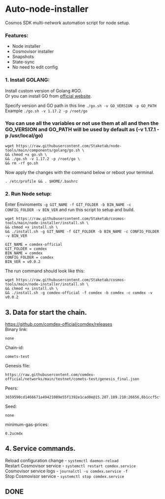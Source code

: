 # Auto-node-installer
Cosmos SDK multi-network automation script for node setup.  
### Features:  
- Node installer
- Cosmovisor installer
- Snapshots
- State-sync
- No need to edit config

### 1. Install GOLANG:
Install custom version of Golang #GO.  
Or you can install GO from [official website](https://golang.org/doc/install).  

Specify version and GO path in this line `./go.sh -v GO_VERSION -p GO_PATH`  
Example `./go.sh -v 1.17.2 -p /root/go`  

### You can use all the variables or not use them at all and then the GO_VERSION and GO_PATH will be used by default as (-v 1.17.1 -p /usr/local/go)  

```
wget https://raw.githubusercontent.com/Staketab/node-tools/main/components/golang/go.sh \
&& chmod +x go.sh \
&& ./go.sh -v 1.17.2 -p /root/go \
&& rm -rf go.sh
```
Now apply the changes with the command below or reboot your terminal.  
```
. /etc/profile && . $HOME/.bashrc
```

### 2. Run Node setup:
Enter Enviroments `-g GIT_NAME -f GIT_FOLDER -b BIN_NAME -c CONFIG_FOLDER -v BIN_VER` and run this script to setup and build.  
```
wget https://raw.githubusercontent.com/Staketab/cosmos-tools/main/node-installer/install.sh \
&& chmod +x install.sh \
&& ./install.sh -g GIT_NAME -f GIT_FOLDER -b BIN_NAME -c CONFIG_FOLDER -v BIN_VER
```
`GIT_NAME = comdex-official`  
`GIT_FOLDER = comdex`  
`BIN_NAME = comdex`  
`CONFIG_FOLDER = comdex`  
`BIN_VER = v0.0.2`

The run command should look like this:
```
wget https://raw.githubusercontent.com/Staketab/cosmos-tools/main/node-installer/install.sh \
&& chmod +x install.sh \
&& ./install.sh -g comdex-official -f comdex -b comdex -c comdex -v v0.0.2
```

## 3. Data for start the chain. 
https://github.com/comdex-official/comdex/releases  
Binary link:
```
none
```
Chain-id:
```
comets-test
```  
Genesis file:
```
https://raw.githubusercontent.com/comdex-official/networks/main/testnet/comets-test/genesis_final.json
```
Peers:
```
3659590cd1466671a49421089e55f1392e1cad0e@15.207.189.210:26656,8b1ccf5cf3a3ba65ee074f46ea8c6c164d867104@52.201.166.91:26656,5307ce50bd8a6f7bb5a922e3f7109b5f3241c425@13.51.118.56:26656,9c25a7ab94a315f683c3693e17aec6b2c91c851c@52.77.115.73:26656
```
Seed:
```
none
```
minimum-gas-prices:
```
0.2ucmdx
```

## 4. Service commands.
Reload configuration change - `systemctl daemon-reload`  
Restart Cosmovisor service - `systemctl restart comdex.service`  
Cosmovisor service logs - `journalctl -u comdex.service -f`  
Stop Cosmovisor service - `systemctl stop comdex.service`  

## DONE
